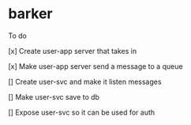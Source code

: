 # barker

To do

[x] Create user-app server that takes in

[x] Make user-app server send a message to a queue

[] Create user-svc and make it listen messages

[] Make user-svc save to db

[] Expose user-svc so it can be used for auth
